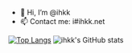 - 👋 Hi, I’m @ihkk
- 📫 Contact me: i#ihkk.net

[![Top Langs](https://github-readme-stats.vercel.app/api/top-langs/?username=ihkk&layout=compact)](https://github.com/anuraghazra/github-readme-stats)
![ihkk's GitHub stats](https://github-readme-stats.vercel.app/api?username=ihkk&hide=contribs,prs)

<!---
ihkk/ihkk is a ✨ special ✨ repository because its `README.md` (this file) appears on your GitHub profile.
You can click the Preview link to take a look at your changes.
--->
